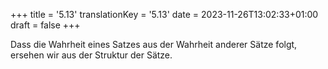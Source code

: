 +++
title = '5.13'
translationKey = '5.13'
date = 2023-11-26T13:02:33+01:00
draft = false
+++

Dass die Wahrheit eines Satzes aus der Wahrheit anderer Sätze folgt, ersehen wir aus der Struktur der Sätze.
